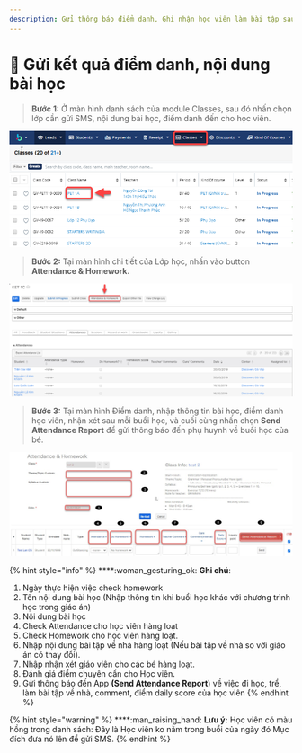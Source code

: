 ```yaml
---
description: Gửi thông báo điểm danh, Ghi nhận học viên làm bài tập sau mỗi buổi học.
---
```


# 📕 Gửi kết quả điểm danh, nội dung bài học

> &#x20;**Bước 1:** Ở màn hình danh sách của module Classes, sau đó nhấn chọn lớp cần gửi SMS, nội dung bài học, điểm danh đến cho học viên.

![](../.gitbook/assets/LamBT1.png)

> **Bước 2:** Tại màn hình chi tiết của Lớp học, nhấn vào button **Attendance & Homework.**

![](../.gitbook/assets/LamBT2.png)

> **Bước 3:** Tại màn hình Điểm danh, nhập thông tin bài học, điểm danh học viên, nhận xét sau mỗi buổi học, và cuối cùng nhấn chọn **Send Attendance Report** để gửi thông báo đến phụ huynh về buổi học của bé.

![](../.gitbook/assets/app.jpg)

{% hint style="info" %}
****:woman\_gesturing\_ok: **Ghi chú**:

1. Ngày thực hiện việc check homework
2. Tên nội dung bài học (Nhập thông tin khi buổi học khác với chương trình học trong giáo án)
3. Nội dung bài học
4. Check Attendance cho học viên hàng loạt
5. Check Homework cho học viên hàng loạt.
6. Nhập nội dung bài tập về nhà hàng loạt (Nếu bài tập về nhà so với giáo án có thay đổi).
7. Nhập nhận xét giáo viên cho các bé hàng loạt.
8. Đánh giá điểm chuyên cần cho Học viên.
9. Gửi thông báo đến App **(Send Attendance Report**) về việc đi học, trể, làm bài tập về nhà, comment, điểm daily score của học viên
{% endhint %}

{% hint style="warning" %}
****:man\_raising\_hand: **Lưu ý:** Học viên có màu hồng trong danh sách: Đây là Học viên ko nằm trong buổi của ngày đó Mục đích đưa nó lên để gửi SMS.
{% endhint %}
